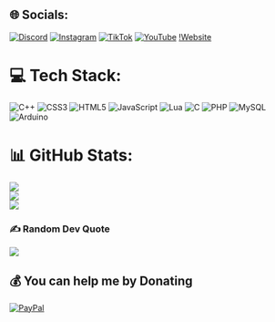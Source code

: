 
## 🌐 Socials:
[![Discord](https://img.shields.io/badge/Discord-%237289DA.svg?logo=discord&logoColor=white)](https://discord.gg/k5eeKnhjhK) [![Instagram](https://img.shields.io/badge/Instagram-%23E4405F.svg?logo=Instagram&logoColor=white)](https://instagram.com/ivan.belobrajdic) [![TikTok](https://img.shields.io/badge/TikTok-%23000000.svg?logo=TikTok&logoColor=white)](https://tiktok.com/@_hypercraft_) [![YouTube](https://img.shields.io/badge/YouTube-%23FF0000.svg?logo=YouTube&logoColor=white)](https://youtube.com/@ivanbela) [!Website](https://img.shields.io/website?color=green&down_color=lightgrey&down_message=online&label=Website&logo=opera&logoColor=red&up_color=blue&up_message=eeee&url=https%3A%2F%2Fwww.beladevelopment.xyz)

# 💻 Tech Stack:
![C++](https://img.shields.io/badge/c++-%2300599C.svg?style=plastic&logo=c%2B%2B&logoColor=white) ![CSS3](https://img.shields.io/badge/css3-%231572B6.svg?style=plastic&logo=css3&logoColor=white) ![HTML5](https://img.shields.io/badge/html5-%23E34F26.svg?style=plastic&logo=html5&logoColor=white) ![JavaScript](https://img.shields.io/badge/javascript-%23323330.svg?style=plastic&logo=javascript&logoColor=%23F7DF1E) ![Lua](https://img.shields.io/badge/lua-%232C2D72.svg?style=plastic&logo=lua&logoColor=white) ![C](https://img.shields.io/badge/c-%2300599C.svg?style=plastic&logo=c&logoColor=white) ![PHP](https://img.shields.io/badge/php-%23777BB4.svg?style=plastic&logo=php&logoColor=white) ![MySQL](https://img.shields.io/badge/mysql-%2300f.svg?style=plastic&logo=mysql&logoColor=white) ![Arduino](https://img.shields.io/badge/-Arduino-00979D?style=plastic&logo=Arduino&logoColor=white)
# 📊 GitHub Stats:
![](https://github-readme-stats.vercel.app/api?username=IvanBela&theme=radical&hide_border=false&include_all_commits=false&count_private=false)<br/>
![](https://github-readme-streak-stats.herokuapp.com/?user=IvanBela&theme=radical&hide_border=false)<br/>
![](https://github-readme-stats.vercel.app/api/top-langs/?username=IvanBela&theme=radical&hide_border=false&include_all_commits=false&count_private=false&layout=compact)

### ✍️ Random Dev Quote
![](https://quotes-github-readme.vercel.app/api?type=horizontal&theme=radical)

  ## 💰 You can help me by Donating
  [![PayPal](https://img.shields.io/badge/PayPal-00457C?style=for-the-badge&logo=paypal&logoColor=white)](https://paypal.me/BelaDevelopment) 

  
<!-- Proudly created with GPRM ( https://gprm.itsvg.in ) -->
